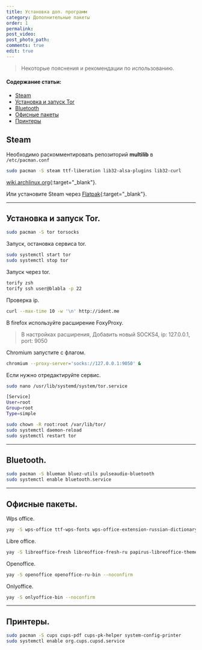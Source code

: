 ```yaml
---
title: Установка доп. программ
category: Дополнительные пакеты
order: 1
permalink:
post_video: 
post_photo_path: 
comments: true
edit: true
---
```


> Некоторые пояснения и рекомендации по использованию.

#### Содержание статьи:
- [Steam](/wiki/3packages/other-pkg/#steam)
- [Установка и запуск Tor](/wiki/3packages/other-pkg/#установка-и-запуск-tor)
- [Bluetooth](/wiki/3packages/other-pkg/#bluetooth)
- [Офисные пакеты](/wiki/3packages/other-pkg/#офисные-пакеты)
- [Принтеры](/wiki/3packages/other-pkg/#принтеры)

## Steam
Необходимо раскомментировать репозиторий **multilib** в `/etc/pacman.conf`
```bash
sudo pacman -S steam ttf-liberation lib32-alsa-plugins lib32-curl
```

[wiki.archlinux.org](https://wiki.archlinux.org/index.php/Steam_(%D0%A0%D1%83%D1%81%D1%81%D0%BA%D0%B8%D0%B9)){:target="_blank"}.

Или установите Steam через [Flatpak](/wiki/1install/pkg-manager/#еще-один-из-немногих-иенеджеров-flatpak){:target="_blank"}.

---

## Установка и запуск Tor.
```bash
sudo pacman -S tor torsocks
```

Запуск, остановка сервиса tor.
```bash
sudo systemctl start tor
sudo systemctl stop tor
```

Запуск через tor.
```bash
torify zsh
torify ssh user@blabla -p 22
```

Проверка ip.
```bash
curl --max-time 10 -w '\n' http://ident.me
```

В firefox используйте расширение FoxyProxy.

> В настройках расширения, Добавить новый SOCKS4, ip: 127.0.0.1, port: 9050

Chromium запустите с флагом.

```bash
chromium --proxy-server='socks://127.0.0.1:9050' &
```

Если нужно отредактируйте сервис.

```bash
sudo nano /usr/lib/systemd/system/tor.service
```

```bash
[Service]
User=root
Group=root
Type=simple
```
```bash
sudo chown -R root:root /var/lib/tor/
sudo systemctl daemon-reload
sudo systemctl restart tor
```

---

## Bluetooth.
```bash
sudo pacman -S blueman bluez-utils pulseaudio-bluetooth
sudo systemctl enable bluetooth.service
```

---

## Офисные пакеты.

Wps office.
```bash
yay -S wps-office ttf-wps-fonts wps-office-extension-russian-dictionary --noconfirm
```

Libre office.
```bash
yay -S libreoffice-fresh libreoffice-fresh-ru papirus-libreoffice-theme --noconfirm
```

Openoffice.
```bash
yay -S openoffice openoffice-ru-bin --noconfirm
```

Onlyoffice.
```bash
yay -S onlyoffice-bin --noconfirm
```

---

## Принтеры.
```bash
sudo pacman -S cups cups-pdf cups-pk-helper system-config-printer
sudo systemctl enable org.cups.cupsd.service
```